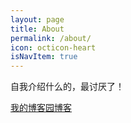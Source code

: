 ```yaml
---
layout: page
title: About
permalink: /about/
icon: octicon-heart
isNavItem: true
---
```


自我介绍什么的，最讨厌了！

[我的博客园博客](http://icejoywoo.cnblogs.com/)

